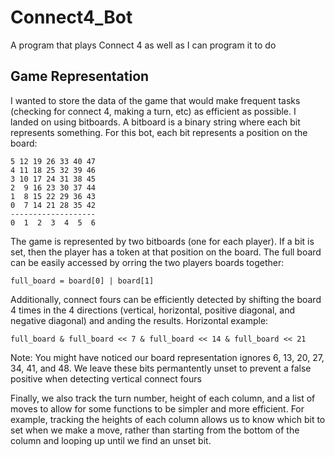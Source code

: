 # Connect4_Bot
A program that plays Connect 4 as well as I can program it to do

## Game Representation
I wanted to store the data of the game that would make frequent tasks (checking for connect 4, making a turn, etc) as efficient as possible. I landed on using bitboards. A bitboard is a binary string where each bit represents something. For this bot, each bit represents a position on the board:
```
5 12 19 26 33 40 47
4 11 18 25 32 39 46
3 10 17 24 31 38 45
2  9 16 23 30 37 44
1  8 15 22 29 36 43
0  7 14 21 28 35 42
-------------------
0  1  2  3  4  5  6
```
The game is represented by two bitboards (one for each player). If a bit is set, then the player has a token at that position on the board. The full board can be easily accessed by orring the two players boards together:
```
full_board = board[0] | board[1]
```
Additionally, connect fours can be efficiently detected by shifting the board 4 times in the 4 directions (vertical, horizontal, positive diagonal, and negative diagonal) and anding the results. Horizontal example:
```
full_board & full_board << 7 & full_board << 14 & full_board << 21
```
Note: You might have noticed our board representation ignores 6, 13, 20, 27, 34, 41, and 48. We leave these bits permantently unset to prevent a false positive when detecting vertical connect fours

Finally, we also track the turn number, height of each column, and a list of moves to allow for some functions to be simpler and more efficient. For example, tracking the heights of each column allows us to know which bit to set when we make a move, rather than starting from the bottom of the column and looping up until we find an unset bit. 

